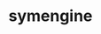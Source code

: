 ---
title: "symengine"
layout: cache
categories: [package, develop]
meta: {"versions": ["0.9.0"], "compilers": ["gcc@=11.4.0", "oneapi@=2024.2.1"], "oss": ["ubuntu22.04"], "platforms": ["linux"], "targets": ["x86_64_v3"], "stacks": ["e4s", "e4s-oneapi", "root"], "num_specs": 8, "num_specs_by_stack": {"root": 8, "e4s": 4, "e4s-oneapi": 4}}
spec_details: [{"hash": "ilszbd5gd3qsr6p6fbqhdge5sqt3i3dl", "compiler": "gcc@=11.4.0", "versions": ["0.9.0"], "os": "ubuntu22.04", "platform": "linux", "target": "x86_64_v3", "variants": ["~boostmp", "build_system=cmake", "build_type=Release", "~flint", "generator=make", "~ipo", "~llvm", "+mpc", "+mpfr", "~openmp", "~piranha", "+shared", "+thread_safe"], "stacks": ["root", "e4s"], "size": "-", "tarball": "https://binaries.spack.io/develop/build_cache/linux-ubuntu22.04-x86_64_v3/gcc-11.4.0/symengine-0.9.0/linux-ubuntu22.04-x86_64_v3-gcc-11.4.0-symengine-0.9.0-ilszbd5gd3qsr6p6fbqhdge5sqt3i3dl.spack"}, {"hash": "vzncy5pxm5soyadzcvemtmlspipgbgs5", "compiler": "gcc@=11.4.0", "versions": ["0.9.0"], "os": "ubuntu22.04", "platform": "linux", "target": "x86_64_v3", "variants": ["~boostmp", "build_system=cmake", "build_type=Release", "~flint", "generator=make", "~ipo", "~llvm", "+mpc", "+mpfr", "~openmp", "~piranha", "+shared", "+thread_safe"], "stacks": ["root", "e4s"], "size": "-", "tarball": "https://binaries.spack.io/develop/build_cache/linux-ubuntu22.04-x86_64_v3/gcc-11.4.0/symengine-0.9.0/linux-ubuntu22.04-x86_64_v3-gcc-11.4.0-symengine-0.9.0-vzncy5pxm5soyadzcvemtmlspipgbgs5.spack"}, {"hash": "mmnbjtprzcvjafqrotuvajpqaexw7nw2", "compiler": "gcc@=11.4.0", "versions": ["0.9.0"], "os": "ubuntu22.04", "platform": "linux", "target": "x86_64_v3", "variants": ["~boostmp", "build_system=cmake", "build_type=Release", "~flint", "generator=make", "~ipo", "~llvm", "+mpc", "+mpfr", "~openmp", "~piranha", "+shared", "+thread_safe"], "stacks": ["root", "e4s"], "size": "-", "tarball": "https://binaries.spack.io/develop/build_cache/linux-ubuntu22.04-x86_64_v3/gcc-11.4.0/symengine-0.9.0/linux-ubuntu22.04-x86_64_v3-gcc-11.4.0-symengine-0.9.0-mmnbjtprzcvjafqrotuvajpqaexw7nw2.spack"}, {"hash": "h3hri7ntzt6jnccjh3nuw2fw2qbhp5xf", "compiler": "gcc@=11.4.0", "versions": ["0.9.0"], "os": "ubuntu22.04", "platform": "linux", "target": "x86_64_v3", "variants": ["~boostmp", "build_system=cmake", "build_type=Release", "~flint", "generator=make", "~ipo", "~llvm", "+mpc", "+mpfr", "~openmp", "~piranha", "+shared", "+thread_safe"], "stacks": ["root", "e4s"], "size": "-", "tarball": "https://binaries.spack.io/develop/build_cache/linux-ubuntu22.04-x86_64_v3/gcc-11.4.0/symengine-0.9.0/linux-ubuntu22.04-x86_64_v3-gcc-11.4.0-symengine-0.9.0-h3hri7ntzt6jnccjh3nuw2fw2qbhp5xf.spack"}, {"hash": "kdc3dlujawhug2tynbz35ltexar5o66c", "compiler": "oneapi@=2024.2.1", "versions": ["0.9.0"], "os": "ubuntu22.04", "platform": "linux", "target": "x86_64_v3", "variants": ["~boostmp", "build_system=cmake", "build_type=Release", "~flint", "generator=make", "~ipo", "~llvm", "+mpc", "+mpfr", "~openmp", "~piranha", "+shared", "+thread_safe"], "stacks": ["root", "e4s-oneapi"], "size": "-", "tarball": "https://binaries.spack.io/develop/build_cache/linux-ubuntu22.04-x86_64_v3/oneapi-2024.2.1/symengine-0.9.0/linux-ubuntu22.04-x86_64_v3-oneapi-2024.2.1-symengine-0.9.0-kdc3dlujawhug2tynbz35ltexar5o66c.spack"}, {"hash": "2dxbj2ehdeg6fc2vb7hmwivb4rb6yofe", "compiler": "oneapi@=2024.2.1", "versions": ["0.9.0"], "os": "ubuntu22.04", "platform": "linux", "target": "x86_64_v3", "variants": ["~boostmp", "build_system=cmake", "build_type=Release", "~flint", "generator=make", "~ipo", "~llvm", "+mpc", "+mpfr", "~openmp", "~piranha", "+shared", "+thread_safe"], "stacks": ["root", "e4s-oneapi"], "size": "-", "tarball": "https://binaries.spack.io/develop/build_cache/linux-ubuntu22.04-x86_64_v3/oneapi-2024.2.1/symengine-0.9.0/linux-ubuntu22.04-x86_64_v3-oneapi-2024.2.1-symengine-0.9.0-2dxbj2ehdeg6fc2vb7hmwivb4rb6yofe.spack"}, {"hash": "yvjwun6pxwxgydkpe6blflo4xv2z3dua", "compiler": "oneapi@=2024.2.1", "versions": ["0.9.0"], "os": "ubuntu22.04", "platform": "linux", "target": "x86_64_v3", "variants": ["~boostmp", "build_system=cmake", "build_type=Release", "~flint", "generator=make", "~ipo", "~llvm", "+mpc", "+mpfr", "~openmp", "~piranha", "+shared", "+thread_safe"], "stacks": ["root", "e4s-oneapi"], "size": "-", "tarball": "https://binaries.spack.io/develop/build_cache/linux-ubuntu22.04-x86_64_v3/oneapi-2024.2.1/symengine-0.9.0/linux-ubuntu22.04-x86_64_v3-oneapi-2024.2.1-symengine-0.9.0-yvjwun6pxwxgydkpe6blflo4xv2z3dua.spack"}, {"hash": "d2rbl5izxzqkp7paiizkk2rpntg5ryvc", "compiler": "oneapi@=2024.2.1", "versions": ["0.9.0"], "os": "ubuntu22.04", "platform": "linux", "target": "x86_64_v3", "variants": ["~boostmp", "build_system=cmake", "build_type=Release", "~flint", "generator=make", "~ipo", "~llvm", "+mpc", "+mpfr", "~openmp", "~piranha", "+shared", "+thread_safe"], "stacks": ["root", "e4s-oneapi"], "size": "-", "tarball": "https://binaries.spack.io/develop/build_cache/linux-ubuntu22.04-x86_64_v3/oneapi-2024.2.1/symengine-0.9.0/linux-ubuntu22.04-x86_64_v3-oneapi-2024.2.1-symengine-0.9.0-d2rbl5izxzqkp7paiizkk2rpntg5ryvc.spack"}]
---